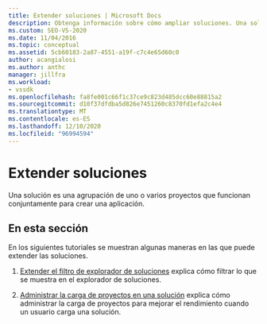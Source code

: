 ```yaml
---
title: Extender soluciones | Microsoft Docs
description: Obtenga información sobre cómo ampliar soluciones. Una solución es una agrupación de uno o varios proyectos que funcionan conjuntamente para crear una aplicación.
ms.custom: SEO-VS-2020
ms.date: 11/04/2016
ms.topic: conceptual
ms.assetid: 5cb60183-2a87-4551-a19f-c7c4e65d60c0
author: acangialosi
ms.author: anthc
manager: jillfra
ms.workload:
- vssdk
ms.openlocfilehash: fa8fe001c66f1c37ce9c823d485dcc60e88815a2
ms.sourcegitcommit: d10f37dfdba5d826e7451260c8370fd1efa2c4e4
ms.translationtype: MT
ms.contentlocale: es-ES
ms.lasthandoff: 12/10/2020
ms.locfileid: "96994594"
---
```

# <a name="extend-solutions"></a>Extender soluciones
Una solución es una agrupación de uno o varios proyectos que funcionan conjuntamente para crear una aplicación.

## <a name="in-this-section"></a>En esta sección
 En los siguientes tutoriales se muestran algunas maneras en las que puede extender las soluciones.

1. [Extender el filtro de explorador de soluciones](../extensibility/extending-the-solution-explorer-filter.md) explica cómo filtrar lo que se muestra en el explorador de soluciones.

2. [Administrar la carga de proyectos en una solución](../extensibility/managing-project-loading-in-a-solution.md) explica cómo administrar la carga de proyectos para mejorar el rendimiento cuando un usuario carga una solución.
